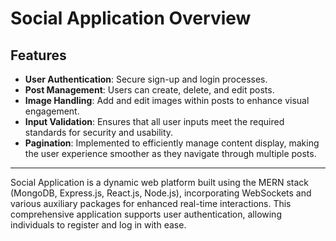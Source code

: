# Social Application Overview

## Features
- **User Authentication**: Secure sign-up and login processes.
- **Post Management**: Users can create, delete, and edit posts.
- **Image Handling**: Add and edit images within posts to enhance visual engagement.
- **Input Validation**: Ensures that all user inputs meet the required standards for security and usability.
- **Pagination**: Implemented to efficiently manage content display, making the user experience smoother as they navigate through multiple posts.

---

Social Application is a dynamic web platform built using the MERN stack (MongoDB, Express.js, React.js, Node.js), incorporating WebSockets and various auxiliary packages for enhanced real-time interactions. This comprehensive application supports user authentication, allowing individuals to register and log in with ease.

